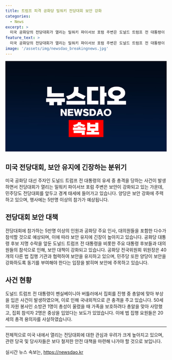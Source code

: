 ```yaml
---
title: 트럼프 피격 공화당 밀워키 전당대회 보안 강화
categories:
  - News
excerpt: >
  미국 공화당의 전당대회가 열리는 밀워키 파이서브 포럼 주변은 도널드 트럼프 전 대통령이 총격을 당한 후 긴장한 분위기다. 15일부터 시작되는 행사에는 5만명 이상이 모일 것으로 예상되며, 공화당은 40개의 법 집행 기관과 보안을 유지하며 전당대회를 준비 중이다. 민주당은 트럼프의 사건으로 보안을 강화하고 있으며, 전당대회와 대선 캠페인의 안전을 보장하기 위해 노력하고 있다. 트럼프 전 대통령은 총격으로 부상당하고, 총격 용의자는 경찰에 의해 사살되었다.
feature_text: >
  미국 공화당의 전당대회가 열리는 밀워키 파이서브 포럼 주변은 도널드 트럼프 전 대통령이 총격을 당한 후 긴장한 분위기다. 15일부터 시작되는 행사에는 5만명 이상이 모일 것으로 예상되며, 공화당은 40개의 법 집행 기관과 보안을 유지하며 전당대회를 준비 중이다. 민주당은 트럼프의 사건으로 보안을 강화하고 있으며, 전당대회와 대선 캠페인의 안전을 보장하기 위해 노력하고 있다. 트럼프 전 대통령은 총격으로 부상당하고, 총격 용의자는 경찰에 의해 사살되었다.
image: '/assets/img/newsdao_breakingnews.jpg'
---
```


<p><img src="/assets/img/newsdao_breakingnews.jpg" alt="pcversion 속보" /></p>

<h2>미국 전당대회, 보안 유지에 긴장하는 분위기</h2>

<p data-ke-size="size16">미국 공화당 대선 주자인 도널드 트럼프 전 대통령의 유세 중 총격을 당하는 사건이 발생하면서 전당대회가 열리는 밀워키 파이서브 포럼 주변은 보안이 강화되고 있는 가운데, 민주당도 전당대회를 앞두고 경계 태세에 들어가고 있습니다. 양당은 보안 강화에 주력하고 있으며, 행사에는 5만명 이상의 참가가 예상됩니다.</p>

<h2>전당대회 보안 대책</h2>

<p data-ke-size="size16">전당대회에 참가하는 5만명 이상의 인원과 공화당 주요 인사, 대의원들을 포함한 다수가 참석할 것으로 예상되며, 이에 따라 보안 유지에 긴장이 높아지고 있습니다. 공화당 대통령 후보 지명 수락을 앞둔 도널드 트럼프 전 대통령을 비롯한 주요 대통령 후보들과 대의원들의 참석으로 인해, 보안 대책이 강화되고 있습니다. 공화당 전국위원회 위원장은 40개의 다른 법 집행 기관과 협력하여 보안을 유지하고 있으며, 민주당 또한 양당이 보안을 강화하도록 동기를 부여해야 한다는 입장을 밝히며 보안에 주목하고 있습니다.</p>

<h2>사건 현황</h2>

<p data-ke-size="size16">도널드 트럼프 전 대통령이 펜실베이니아 버틀러에서 집회를 진행 중 총알에 맞아 부상을 입은 사건이 발생하였으며, 이로 인해 국내외적으로 큰 충격을 주고 있습니다. 50세의 자원 봉사인 소방관 1명이 총성이 울렸을 때 가족을 보호하려다 총알을 맞아 사망했고, 집회 참석자 2명은 중상을 입었다는 보도가 있었습니다. 이에 법 집행 요원들은 20세의 총격 용의자를 사살하였습니다.</p>

<hr>

<p data-ke-size="size16">전체적으로 미국 내에서 열리는 전당대회에 대한 관심과 우려가 크게 높아지고 있으며, 관련 당국 및 당사자들은 보다 철저한 안전 대책을 마련해 나가야 할 것으로 보입니다.</p>
실시간 뉴스 속보는, <a href="https://newsdao.kr" rel="dofollow">https://newsdao.kr</a>


